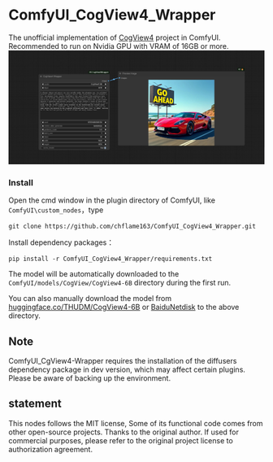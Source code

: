 # ComfyUI_CogView4_Wrapper


The unofficial implementation of [CogView4](https://github.com/THUDM/CogView4) project in ComfyUI.    
Recommended to run on Nvidia GPU with VRAM of 16GB or more.
![image](image/cogview4_wrapper_example.jpg)

### Install
Open the cmd window in the plugin directory of ComfyUI, like ```ComfyUI\custom_nodes```，type  
```
git clone https://github.com/chflame163/ComfyUI_CogView4_Wrapper.git
```
Install dependency packages：
```
pip install -r ComfyUI_CogView4_Wrapper/requirements.txt
```

The model will be automatically downloaded to the ```ComfyUI/models/CogView/CogView4-6B``` directory during the first run.    

You can also manually download the model from [huggingface.co/THUDM/CogView4-6B](https://huggingface.co/THUDM/CogView4-6B/tree/main) or [BaiduNetdisk](https://pan.baidu.com/s/1mGbEq689Ncpc0QEDngO5Tg?pwd=id3m) to the above directory.

## Note
ComfyUI_CgView4-Wrapper requires the installation of the diffusers dependency package in dev version, which may affect certain plugins. Please be aware of backing up the environment.
    

## statement
This nodes follows the MIT license, Some of its functional code comes from other open-source projects. Thanks to the original author. If used for commercial purposes, please refer to the original project license to authorization agreement.
